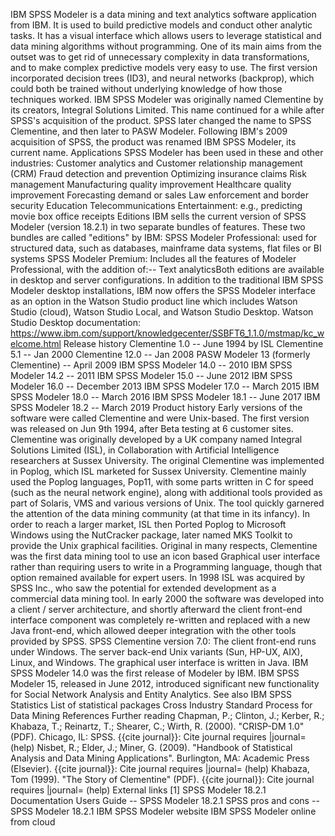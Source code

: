 IBM SPSS Modeler is a data mining and text analytics software
application from IBM. It is used to build predictive models and conduct
other analytic tasks. It has a visual interface which allows users to
leverage statistical and data mining algorithms without programming. One
of its main aims from the outset was to get rid of unnecessary
complexity in data transformations, and to make complex predictive
models very easy to use. The first version incorporated decision trees
(ID3), and neural networks (backprop), which could both be trained
without underlying knowledge of how those techniques worked. IBM SPSS
Modeler was originally named Clementine by its creators, Integral
Solutions Limited. This name continued for a while after SPSS\'s
acquisition of the product. SPSS later changed the name to SPSS
Clementine, and then later to PASW Modeler. Following IBM\'s 2009
acquisition of SPSS, the product was renamed IBM SPSS Modeler, its
current name. Applications SPSS Modeler has been used in these and other
industries: Customer analytics and Customer relationship management
(CRM) Fraud detection and prevention Optimizing insurance claims Risk
management Manufacturing quality improvement Healthcare quality
improvement Forecasting demand or sales Law enforcement and border
security Education Telecommunications Entertainment: e.g., predicting
movie box office receipts Editions IBM sells the current version of SPSS
Modeler (version 18.2.1) in two separate bundles of features. These two
bundles are called \"editions\" by IBM: SPSS Modeler Professional: used
for structured data, such as databases, mainframe data systems, flat
files or BI systems SPSS Modeler Premium: Includes all the features of
Modeler Professional, with the addition of:-- Text analyticsBoth
editions are available in desktop and server configurations. In addition
to the traditional IBM SPSS Modeler desktop installations, IBM now
offers the SPSS Modeler interface as an option in the Watson Studio
product line which includes Watson Studio (cloud), Watson Studio Local,
and Watson Studio Desktop. Watson Studio Desktop documentation:
https://www.ibm.com/support/knowledgecenter/SSBFT6_1.1.0/mstmap/kc_welcome.html
Release history Clementine 1.0 -- June 1994 by ISL Clementine 5.1 -- Jan
2000 Clementine 12.0 -- Jan 2008 PASW Modeler 13 (formerly Clementine)
-- April 2009 IBM SPSS Modeler 14.0 -- 2010 IBM SPSS Modeler 14.2 --
2011 IBM SPSS Modeler 15.0 -- June 2012 IBM SPSS Modeler 16.0 --
December 2013 IBM SPSS Modeler 17.0 -- March 2015 IBM SPSS Modeler 18.0
\-- March 2016 IBM SPSS Modeler 18.1 \-- June 2017 IBM SPSS Modeler 18.2
\-- March 2019 Product history Early versions of the software were
called Clementine and were Unix-based. The first version was released on
Jun 9th 1994, after Beta testing at 6 customer sites. Clementine was
originally developed by a UK company named Integral Solutions Limited
(ISL), in Collaboration with Artificial Intelligence researchers at
Sussex University. The original Clementine was implemented in Poplog,
which ISL marketed for Sussex University. Clementine mainly used the
Poplog languages, Pop11, with some parts written in C for speed (such as
the neural network engine), along with additional tools provided as part
of Solaris, VMS and various versions of Unix. The tool quickly garnered
the attention of the data mining community (at that time in its
infancy). In order to reach a larger market, ISL then Ported Poplog to
Microsoft Windows using the NutCracker package, later named MKS Toolkit
to provide the Unix graphical facilities. Original in many respects,
Clementine was the first data mining tool to use an icon based Graphical
user interface rather than requiring users to write in a Programming
language, though that option remained available for expert users. In
1998 ISL was acquired by SPSS Inc., who saw the potential for extended
development as a commercial data mining tool. In early 2000 the software
was developed into a client / server architecture, and shortly afterward
the client front-end interface component was completely re-written and
replaced with a new Java front-end, which allowed deeper integration
with the other tools provided by SPSS. SPSS Clementine version 7.0: The
client front-end runs under Windows. The server back-end Unix variants
(Sun, HP-UX, AIX), Linux, and Windows. The graphical user interface is
written in Java. IBM SPSS Modeler 14.0 was the first release of Modeler
by IBM. IBM SPSS Modeler 15, released in June 2012, introduced
significant new functionality for Social Network Analysis and Entity
Analytics. See also IBM SPSS Statistics List of statistical packages
Cross Industry Standard Process for Data Mining References Further
reading Chapman, P.; Clinton, J.; Kerber, R.; Khabaza, T.; Reinartz, T.;
Shearer, C.; Wirth, R. (2000). \"CRISP-DM 1.0\" (PDF). Chicago, IL:
SPSS. {{cite journal}}: Cite journal requires \|journal= (help) Nisbet,
R.; Elder, J.; Miner, G. (2009). \"Handbook of Statistical Analysis and
Data Mining Applications\". Burlington, MA: Academic Press (Elsevier).
{{cite journal}}: Cite journal requires \|journal= (help) Khabaza, Tom
(1999). \"The Story of Clementine\" (PDF). {{cite journal}}: Cite
journal requires \|journal= (help) External links \[1\] SPSS Modeler
18.2.1 Documentation Users Guide -- SPSS Modeler 18.2.1 SPSS pros and
cons -- SPSS Modeler 18.2.1 IBM SPSS Modeler website IBM SPSS Modeler
online from cloud
